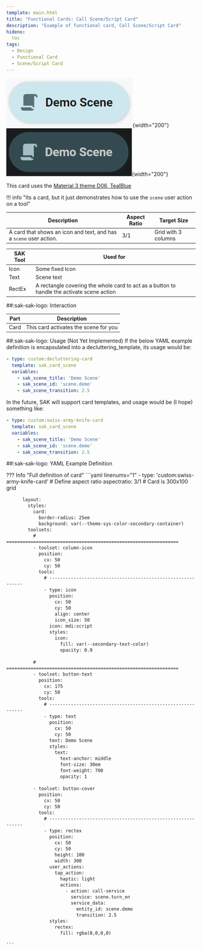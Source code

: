 ```yaml
---
template: main.html
title: "Functional Cards: Call Scene/Script Card"
description: "Example of functional card, Call Scene/Script Card"
hideno:
  toc
tags:
  - Design
  - Functional Card
  - Scene/Script Card
---
```

<!-- GT/GL -->

![Swiss Army Knife Functional Card Scene D06 Light](../assets/screenshots/sak-functional-card-12-scene-theme-d06-light.png){width="200"}
<br>![Swiss Army Knife Functional Card Scene D06 Dark](../assets/screenshots/sak-functional-card-12-scene-theme-d06-dark.png){width="200"}

This card uses the [Material 3 theme D06, TealBlue][ham3-d06-url]

!!! info "Its a card, but it just demonstrates how to use the `scene` user action on a tool"

| Description| Aspect Ratio| Target Size |
|-|-|-|
| A card that shows an icon and text, and has a `scene` user action.| 3/1 | Grid with 3 columns |

| SAK Tool| Used for |
|-|-|
| Icon | Some fixed Icon|
| Text | Scene text|
| RectEx | A rectangle covering the whole card to act as a button to handle the activate scene action|

##:sak-sak-logo: Interaction

| Part | Description|
|-|-|
| Card | This card activates the scene for you|

##:sak-sak-logo: Usage (Not Yet Implemented)
If the below YAML example definition is encapsulated into a decluttering_template, its usage would be:

```yaml linenums="1"
- type: custom:decluttering-card
  template: sak_card_scene
  variables:
    - sak_scene_title: 'Demo Scene'
    - sak_scene_id: 'scene.demo'
    - sak_scene_transition: 2.5
```

In the future, SAK will support card templates, and usage would be (I hope) something like:


```yaml linenums="1"
- type: custom:swiss-army-knife-card
  template: sak_card_scene
  variables:
    - sak_scene_title: 'Demo Scene'
    - sak_scene_id: 'scene.demo'
    - sak_scene_transition: 2.5
```

##:sak-sak-logo: YAML Example Definition

??? Info "Full definition of card"
    ```yaml linenums="1"
        - type: 'custom:swiss-army-knife-card'
          # Define aspect ratio
          aspectratio: 3/1                          # Card is 300x100 grid

          layout:
            styles:
              card:
                border-radius: 25em
                background: var(--theme-sys-color-secondary-container)
            toolsets:
              # ================================================================
              - toolset: column-icon
                position:
                  cx: 50
                  cy: 50
                tools:
                  # ------------------------------------------------------------
                  - type: icon
                    position:
                      cx: 50
                      cy: 50
                      align: center
                      icon_size: 50
                    icon: mdi:script
                    styles:
                      icon:
                        fill: var(--secondary-text-color)
                        opacity: 0.9
                    
              # ================================================================
              - toolset: button-text
                position:
                  cx: 175
                  cy: 50
                tools:
                  # ------------------------------------------------------------
                  - type: text
                    position:
                      cx: 50
                      cy: 50
                    text: Demo Scene
                    styles:
                      text:
                        text-anchor: middle
                        font-size: 30em
                        font-weight: 700
                        opacity: 1

              - toolset: button-cover
                position:
                  cx: 50
                  cy: 50
                tools:
                  # ------------------------------------------------------------
                  - type: rectex
                    position:
                      cx: 50
                      cy: 50
                      height: 100
                      width: 300
                    user_actions:
                      tap_action:
                        haptic: light
                        actions:
                          - action: call-service
                            service: scene.turn_on
                            service_data:
                              entity_id: scene.demo
                              transition: 2.5
                    styles:
                      rectex:
                        fill: rgba(0,0,0,0)

    ```
<!-- Image references -->

<!--- Internal References... --->
[Swiss Army Knife Tutorial 02]: ../tutorials/10-step-tutorial-02-intro.md

<!--- External References... --->
[ham3-d06-url]: https://material3-themes-manual.amoebelabs.com/examples/material3-example-theme-d06-tealblue/
